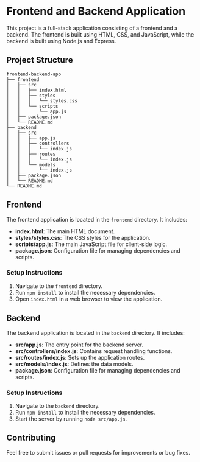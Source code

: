 # Frontend and Backend Application

This project is a full-stack application consisting of a frontend and a backend. The frontend is built using HTML, CSS, and JavaScript, while the backend is built using Node.js and Express.

## Project Structure

```
frontend-backend-app
├── frontend
│   ├── src
│   │   ├── index.html
│   │   ├── styles
│   │   │   └── styles.css
│   │   └── scripts
│   │       └── app.js
│   ├── package.json
│   └── README.md
├── backend
│   ├── src
│   │   ├── app.js
│   │   ├── controllers
│   │   │   └── index.js
│   │   ├── routes
│   │   │   └── index.js
│   │   └── models
│   │       └── index.js
│   ├── package.json
│   └── README.md
└── README.md
```

## Frontend

The frontend application is located in the `frontend` directory. It includes:

- **index.html**: The main HTML document.
- **styles/styles.css**: The CSS styles for the application.
- **scripts/app.js**: The main JavaScript file for client-side logic.
- **package.json**: Configuration file for managing dependencies and scripts.

### Setup Instructions

1. Navigate to the `frontend` directory.
2. Run `npm install` to install the necessary dependencies.
3. Open `index.html` in a web browser to view the application.

## Backend

The backend application is located in the `backend` directory. It includes:

- **src/app.js**: The entry point for the backend server.
- **src/controllers/index.js**: Contains request handling functions.
- **src/routes/index.js**: Sets up the application routes.
- **src/models/index.js**: Defines the data models.
- **package.json**: Configuration file for managing dependencies and scripts.

### Setup Instructions

1. Navigate to the `backend` directory.
2. Run `npm install` to install the necessary dependencies.
3. Start the server by running `node src/app.js`.

## Contributing

Feel free to submit issues or pull requests for improvements or bug fixes.
